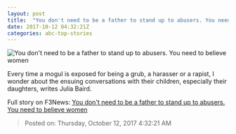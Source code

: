 ```yaml
---
layout: post
title:  "You don't need to be a father to stand up to abusers. You need to believe women"
date: 2017-10-12 04:32:21Z
categories: abc-top-stories
---
```


![You don't need to be a father to stand up to abusers. You need to believe women](http://www.abc.net.au/news/image/9026934-1x1-700x700.jpg)

Every time a mogul is exposed for being a grub, a harasser or a rapist, I wonder about the ensuing conversations with their children, especially their daughters, writes Julia Baird.


Full story on F3News: [You don't need to be a father to stand up to abusers. You need to believe women](http://www.f3nws.com/n/AQAZpF)

> Posted on: Thursday, October 12, 2017 4:32:21 AM
